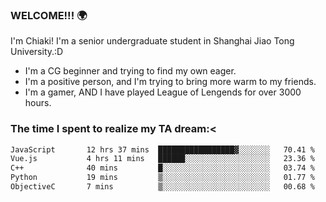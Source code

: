 ### WELCOME!!! 🌍

I'm Chiaki! I'm a senior undergraduate student in Shanghai Jiao Tong University.:D

-  I'm a CG beginner and trying to find my own eager. 
-  I'm a positive person, and I'm trying to bring more warm to my friends.
-  I'm a gamer, AND I have played League of Lengends for over 3000 hours. 

### The time I spent to realize my TA dream:<
<!--START_SECTION:waka-->

```txt
JavaScript       12 hrs 37 mins  █████████████████▓░░░░░░░   70.41 %
Vue.js           4 hrs 11 mins   ██████░░░░░░░░░░░░░░░░░░░   23.36 %
C++              40 mins         █░░░░░░░░░░░░░░░░░░░░░░░░   03.74 %
Python           19 mins         ▒░░░░░░░░░░░░░░░░░░░░░░░░   01.77 %
ObjectiveC       7 mins          ▒░░░░░░░░░░░░░░░░░░░░░░░░   00.68 %
```

<!--END_SECTION:waka-->

<!--
**Chiaki-meow/Chiaki-meow** is a ✨ _special_ ✨ repository because its `README.md` (this file) appears on your GitHub profile.

Here are some ideas to get you started:

- 🔭 I’m currently working on ...
- 🌱 I’m currently learning ...
- 👯 I’m looking to collaborate on ...
- 🤔 I’m looking for help with ...
- 💬 Ask me about ...
- 📫 How to reach me: ...
- 😄 Pronouns: ...
- ⚡ Fun fact: ...
-->
